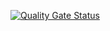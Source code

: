 [![Quality Gate Status](https://sonarcloud.io/api/project_badges/measure?project=adexam&metric=alert_status)](https://sonarcloud.io/dashboard?id=adexam)
